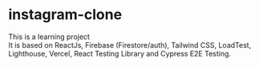 # instagram-clone

This is a learning project
<br>
It is based on ReactJs, Firebase (Firestore/auth), Tailwind CSS, LoadTest, Lighthouse, Vercel, React Testing Library and Cypress E2E Testing.
